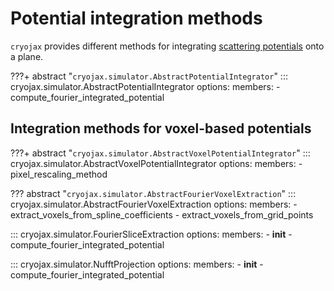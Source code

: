 # Potential integration methods

`cryojax` provides different methods for integrating [scattering potentials](./scattering_potential.md#scattering-potential-representations) onto a plane.

???+ abstract "`cryojax.simulator.AbstractPotentialIntegrator`"
    ::: cryojax.simulator.AbstractPotentialIntegrator
        options:
            members:
                - compute_fourier_integrated_potential

## Integration methods for voxel-based potentials

???+ abstract "`cryojax.simulator.AbstractVoxelPotentialIntegrator`"
    ::: cryojax.simulator.AbstractVoxelPotentialIntegrator
        options:
            members:
                - pixel_rescaling_method

??? abstract "`cryojax.simulator.AbstractFourierVoxelExtraction`"
    ::: cryojax.simulator.AbstractFourierVoxelExtraction
        options:
            members:
                - extract_voxels_from_spline_coefficients
                - extract_voxels_from_grid_points

::: cryojax.simulator.FourierSliceExtraction
        options:
            members:
                - __init__
                - compute_fourier_integrated_potential

::: cryojax.simulator.NufftProjection
        options:
            members:
                - __init__
                - compute_fourier_integrated_potential
